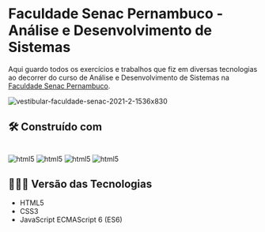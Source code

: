 # Faculdade Senac Pernambuco - Análise e Desenvolvimento de Sistemas 
Aqui guardo todos os exercícios e trabalhos que fiz em diversas tecnologias ao decorrer do curso de Análise e Desenvolvimento de Sistemas  na [Faculdade Senac Pernambuco](https://www.devmedia.com.br/).

![vestibular-faculdade-senac-2021-2-1536x830](https://github.com/user-attachments/assets/5641935c-4da5-49a4-b83a-45fddf2f6466)

## 🛠️ Construído com

<div style="display: inline-block"><br/>
   <img align="center" alt="html5" src="https://img.shields.io/badge/Python-3776AB?style=for-the-badge&logo=python&logoColor=white" /> 
  <img align="center" alt="html5" src="https://img.shields.io/badge/HTML5-E34F26?style=for-the-badge&logo=html5&logoColor=white" /> 
  <img align="center" alt="html5" src="https://img.shields.io/badge/CSS3-1572B6?style=for-the-badge&logo=css3&logoColor=white" />
  <img align="center" alt="html5" src="https://img.shields.io/badge/JavaScript-F7DF1E?style=for-the-badge&logo=javascript&logoColor=black" />
</div><br/>

## 👨🏽‍💻 Versão das Tecnologias

* HTML5
* CSS3
* JavaScript ECMAScript 6 (ES6)
